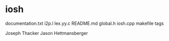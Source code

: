 iosh
====
documentation.txt  i2p.l     lex.yy.c  README.md
global.h           iosh.cpp  makefile  tags


Joseph Thacker
Jason Hettmansberger
